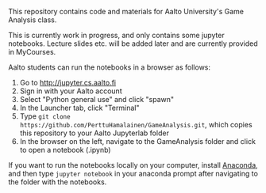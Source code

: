 This repository contains code and materials for Aalto University's Game Analysis class.

This is currently work in progress, and only contains some jupyter notebooks. Lecture slides etc. will be added later and are currently provided in MyCourses.

Aalto students can run the notebooks in a browser as follows:

1. Go to <http://jupyter.cs.aalto.fi>
2. Sign in with your Aalto account
3. Select "Python general use" and click "spawn"
4. In the Launcher tab, click "Terminal"
5. Type ```git clone https://github.com/PerttuHamalainen/GameAnalysis.git```, which copies this repository to your Aalto Jupyterlab folder
6. In the browser on the left, navigate to the GameAnalysis folder and click to open a notebook (.ipynb)

If you want to run the notebooks locally on your computer, install [Anaconda](https://www.anaconda.com/distribution/), and then type ```jupyter notebook``` in your anaconda prompt after navigating to the folder with the notebooks.

